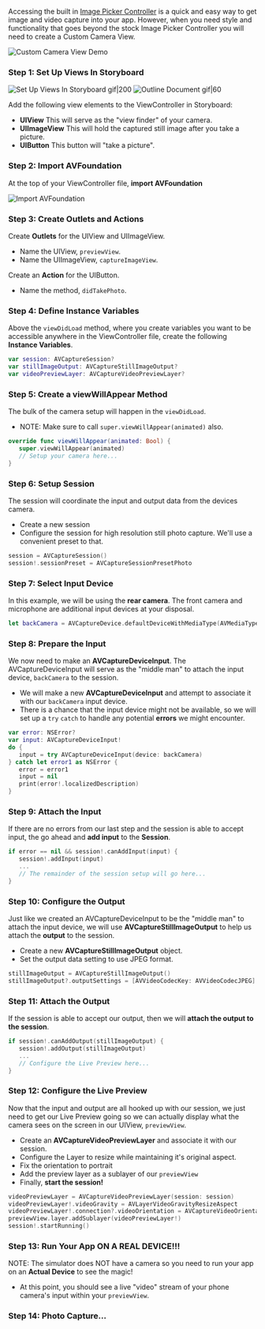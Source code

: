 Accessing the built in [Image Picker Controller]() is a quick and easy way to get image and video capture into your app. However, when you need style and functionality that goes beyond the stock Image Picker Controller you will need to create a Custom Camera View.  
  
![Custom Camera View Demo](http://i.imgur.com/LkALEvS.gif)

### Step 1: Set Up Views In Storyboard 

![Set Up Views In Storyboard gif|200](http://i.imgur.com/KhbVi00.png) ![Outline Document gif|60](http://i.imgur.com/6CSyrY7.png)  
  
Add the following view elements to the ViewController in Storyboard:
- **UIView** This will serve as the "view finder" of your camera.
- **UIImageView** This will hold the captured still image after you take a picture.
- **UIButton** This button will "take a picture".

### Step 2: Import AVFoundation
At the top of your ViewController file, **import AVFoundation**

![Import AVFoundation](http://i.imgur.com/VhEZphd.png) 

### Step 3: Create Outlets and Actions
Create **Outlets** for the UIView and UIImageView. 
- Name the UIView, `previewView`.
- Name the UIImageView, `captureImageView`.

Create an **Action** for the UIButton.
- Name the method, `didTakePhoto`.

### Step 4: Define Instance Variables
Above the `viewDidLoad` method, where you create variables you want to be accessible anywhere in the ViewController file, create the following **Instance Variables**.

```swift
var session: AVCaptureSession?
var stillImageOutput: AVCaptureStillImageOutput?
var videoPreviewLayer: AVCaptureVideoPreviewLayer?
``` 

### Step 5: Create a viewWillAppear Method
The bulk of the camera setup will happen in the `viewDidLoad`.
- NOTE: Make sure to call `super.viewWillAppear(animated)` also.

```swift
override func viewWillAppear(animated: Bool) {
   super.viewWillAppear(animated)
   // Setup your camera here...
}
```

### Step 6: Setup Session
The session will coordinate the input and output data from the devices camera. 
- Create a new session
- Configure the session for high resolution still photo capture. We'll use a convenient preset to that. 

```swift
session = AVCaptureSession()
session!.sessionPreset = AVCaptureSessionPresetPhoto
```

### Step 7: Select Input Device
In this example, we will be using the **rear camera**. The front camera and microphone are additional input devices at your disposal.

```swift
let backCamera = AVCaptureDevice.defaultDeviceWithMediaType(AVMediaTypeVideo)
```

### Step 8: Prepare the Input
We now need to make an **AVCaptureDeviceInput**. The AVCaptureDeviceInput will serve as the "middle man" to attach the input device, `backCamera` to the session.
- We will make a new **AVCaptureDeviceInput** and attempt to associate it with our `backCamera` input device. 
- There is a chance that the input device might not be available, so we will set up a `try` `catch` to handle any potential **errors** we might encounter.

```swift
var error: NSError?
var input: AVCaptureDeviceInput!
do {
   input = try AVCaptureDeviceInput(device: backCamera)
} catch let error1 as NSError {
   error = error1
   input = nil
   print(error!.localizedDescription)
}
```

### Step 9: Attach the Input
If there are no errors from our last step and the session is able to accept input, the go ahead and **add input** to the **Session**.

```swift
if error == nil && session!.canAddInput(input) {
   session!.addInput(input)
   ...
   // The remainder of the session setup will go here...
}
``` 

### Step 10: Configure the Output
Just like we created an AVCaptureDeviceInput to be the "middle man" to attach the input device, we will use **AVCaptureStillImageOutput** to help us attach the **output** to the session.
- Create a new **AVCaptureStillImageOutput** object.
- Set the output data setting to use JPEG format.

```swift
stillImageOutput = AVCaptureStillImageOutput()
stillImageOutput?.outputSettings = [AVVideoCodecKey: AVVideoCodecJPEG]
```

### Step 11: Attach the Output
If the session is able to accept our output, then we will **attach the output to the session**.

```swift
if session!.canAddOutput(stillImageOutput) {
   session!.addOutput(stillImageOutput)
   ...
   // Configure the Live Preview here... 
}
```

### Step 12: Configure the Live Preview
Now that the input and output are all hooked up with our session, we just need to get our Live Preview going so we can actually display what the camera sees on the screen in our UIView, `previewView`.
- Create an **AVCaptureVideoPreviewLayer** and associate it with our session.
- Configure the Layer to resize while maintaining it's original aspect.
- Fix the orientation to portrait
- Add the preview layer as a sublayer of our `previewView`
- Finally, **start the session!**

```swift
videoPreviewLayer = AVCaptureVideoPreviewLayer(session: session)
videoPreviewLayer!.videoGravity = AVLayerVideoGravityResizeAspect
videoPreviewLayer!.connection?.videoOrientation = AVCaptureVideoOrientation.Portrait
previewView.layer.addSublayer(videoPreviewLayer!)
session!.startRunning()
```

### Step 13: Run Your App ON A REAL DEVICE!!!
NOTE: The simulator does NOT have a camera so you need to run your app on an **Actual Device** to see the magic!
- At this point, you should see a live "video" stream of your phone camera's input within your `previewView`.

### Step 14: Photo Capture...